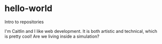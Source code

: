# hello-world
Intro to repositories

I'm Caitlin and I like web development.
It is both artistic and technical, which is pretty cool!
Are we living inside a simulation?
